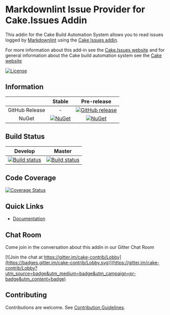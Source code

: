 # Markdownlint Issue Provider for Cake.Issues Addin

This addin for the Cake Build Automation System allows you to read issues logged by [Markdownlint]
using the [Cake Issues addin](https://github.com/cake-contrib/Cake.Issues).

For more information about this add-in see the [Cake.Issues website](https://cake-contrib.github.io/Cake.Issues.Website)
and for general information about the Cake build automation system see the [Cake website](http://cakebuild.net)

[![License](http://img.shields.io/:license-mit-blue.svg)](https://github.com/cake-contrib/Cake.Issues.Markdownlint/blob/feature/build/LICENSE)

## Information

| | Stable | Pre-release |
|:--:|:--:|:--:|
|GitHub Release|-|[![GitHub release](https://img.shields.io/github/release/cake-contrib/Cake.Issues.Markdownlint.svg)](https://github.com/cake-contrib/Cake.Issues.Markdownlint/releases/latest)|
|NuGet|[![NuGet](https://img.shields.io/nuget/v/Cake.Issues.Markdownlint.svg)](https://www.nuget.org/packages/Cake.Issues.Markdownlint)|[![NuGet](https://img.shields.io/nuget/vpre/Cake.Issues.Markdownlint.svg)](https://www.nuget.org/packages/Cake.Issues.Markdownlint)|

## Build Status

|Develop|Master|
|:--:|:--:|
|[![Build status](https://ci.appveyor.com/api/projects/status/g67kxs2b6n1muc9r/branch/develop?svg=true)](https://ci.appveyor.com/project/cakecontrib/cake-issues-markdownlint/branch/develop)|[![Build status](https://ci.appveyor.com/api/projects/status/g67kxs2b6n1muc9r/branch/develop?svg=true)](https://ci.appveyor.com/project/cakecontrib/cake-issues-markdownlint/branch/master)|

## Code Coverage

[![Coverage Status](https://coveralls.io/repos/github/cake-contrib/Cake.Issues.Markdownlint/badge.svg?branch=develop)](https://coveralls.io/github/cake-contrib/Cake.Issues.Markdownlint?branch=develop)

## Quick Links

- [Documentation](https://cake-contrib.github.io/Cake.Issues.Website)

## Chat Room

Come join in the conversation about this addin in our Gitter Chat Room

[![Join the chat at https://gitter.im/cake-contrib/Lobby](https://badges.gitter.im/cake-contrib/Lobby.svg)](https://gitter.im/cake-contrib/Lobby?utm_source=badge&utm_medium=badge&utm_campaign=pr-badge&utm_content=badge)

## Contributing

Contributions are welcome. See [Contribution Guidelines](CONTRIBUTING.md).

[Markdownlint]: https://github.com/DavidAnson/markdownlint